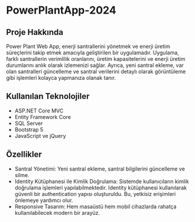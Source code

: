 # PowerPlantApp-2024
## Proje Hakkında
Power Plant Web App, enerji santrallerini yönetmek ve enerji üretim süreçlerini takip etmek amacıyla geliştirilen bir uygulamadır. Uygulama, farklı santrallerin verimlilik oranlarını, üretim kapasitelerini ve enerji üretim durumlarını anlık olarak izlemenizi sağlar. Ayrıca, yeni santral ekleme, var olan santralleri güncelleme ve santral verilerini detaylı olarak görüntüleme gibi işlemleri kolayca yapmanıza olanak tanır.

## Kullanılan Teknolojiler
- ASP.NET Core MVC
- Entity Framework Core
- SQL Server
- Bootstrap 5
- JavaScript ve jQuery


## Özellikler 
- Santral Yönetimi: Yeni santral ekleme, santral bilgilerini güncelleme ve silme.
- Identity Kütüphanesi ile Kimlik Doğrulama: Sistemde kullanıcıların kimlik doğrulama işlemleri yapılabilmektedir. Identity kütüphanesi kullanılarak güvenli bir authentication yapısı oluşturuldu. Bu, yetkisiz erişimleri önlemeye yardımcı olur.
- Responsive Tasarım: Hem masaüstü hem mobil cihazlarda rahatça kullanılabilecek modern bir arayüz.
